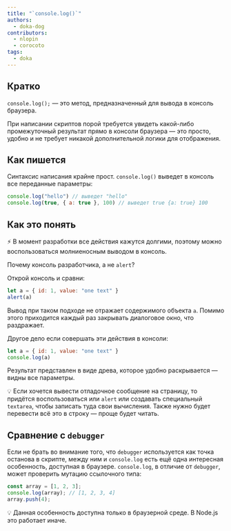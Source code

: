 ```yaml
---
title: "`console.log()`"
authors:
  - doka-dog
contributors:
  - nlopin
  - corocoto
tags:
  - doka
---
```


## Кратко

`console.log();` — это метод, предназначенный для вывода в консоль браузера.

При написании скриптов порой требуется увидеть какой-либо промежуточный результат прямо в консоли браузера — это просто, удобно и не требует никакой дополнительной логики для отображения.

## Как пишется

Синтаксис написания крайне прост. `console.log()` выведет в консоль все переданные параметры:

```js
console.log("hello") // выведет "hello"
console.log(true, { a: true }, 100) // выведет true {a: true} 100
```

## Как это понять

⚡️ В момент разработки все действия кажутся долгими, поэтому можно воспользоваться молниеносным выводом в консоль.

Почему консоль разработчика, а не `alert`?

Открой консоль и сравни:

```js
let a = { id: 1, value: "one text" }
alert(a)
```

Вывод при таком подходе не отражает содержимого объекта `а`. Помимо этого приходится каждый раз закрывать диалоговое окно, что раздражает.

Другое дело если совершать эти действия в консоли:

```js
let a = { id: 1, value: "one text" }
console.log(a)
```

Результат представлен в виде древа, которое удобно раскрывается — видны все параметры.

💡 Если хочется вывести отладочное сообщение на страницу, то придётся воспользоваться или `alert` или создавать специальный `textarea`, чтобы записать туда свои вычисления. Также нужно будет перевести всё это в строку — проще будет читать.

## Сравнение с `debugger`

Если не брать во внимание того, что `debugger` используется как точка останова в скрипте, между ним и `console.log` есть ещё одна интересная особенность, доступная в браузере. `console.log`, в отличие от `debugger`, может проверить мутацию ссылочного типа:

```js
const array = [1, 2, 3];
console.log(array); // [1, 2, 3, 4]
array.push(4);
```

<aside>

💡 Данная особенность доступна только в браузерной среде. В Node.js это работает иначе.

</aside>

